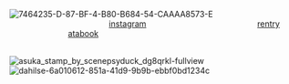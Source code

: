 ![7464235-D-87-BF-4-B80-B684-54-CAAAA8573-E](https://github.com/user-attachments/assets/e7287ea3-3f2f-4e47-8e8f-b115ea9e15c8)
⠀⠀⠀⠀⠀⠀⠀⠀⠀⠀⠀⠀⠀⠀⠀⠀⠀[instagram](https://www.instagram.com/georgiaxc_?igsh=Y3I5aWk3bGp3NHVs)⠀⠀⠀⠀⠀⠀⠀⠀⠀⠀⠀⠀⠀⠀⠀⠀⠀⠀⠀[rentry](https://rentry.co/SEV7NN) ⠀⠀⠀⠀⠀⠀⠀⠀⠀⠀[atabook](https://rrwott3n.atabook.org/)

⠀⠀⠀⠀⠀⠀⠀⠀⠀⠀⠀⠀⠀⠀⠀⠀⠀⠀⠀⠀⠀⠀⠀⠀⠀⠀⠀⠀⠀⠀⠀⠀⠀⠀![asuka_stamp_by_scenepsyduck_dg8qrkl-fullview](https://github.com/user-attachments/assets/569d7016-115b-499c-a096-09c1bfbccc2b) ⠀⠀![dahilse-6a010612-851a-41d9-9b9b-ebbf0bd1234c](https://github.com/user-attachments/assets/af2c67d1-6c63-4e93-a13b-875818b80cb7)
